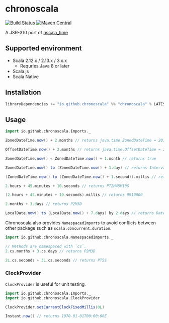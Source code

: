 # chronoscala

[![Build Status](https://github.com/chronoscala/chronoscala/workflows/CI/badge.svg?branch=main)](https://github.com/chronoscala/chronoscala/workflows/CI/badge.svg?branch=main)
[![Maven Central](https://maven-badges.herokuapp.com/maven-central/io.github.chronoscala/chronoscala_3/badge.svg)](https://maven-badges.herokuapp.com/maven-central/io.github.chronoscala/chronoscala_3)

A JSR-310 port of [nscala_time](https://github.com/nscala-time/nscala-time)

## Supported environment

- Scala 2.12.x / 2.13.x / 3.x.x
  * Requries Java 8 or later
- Scala.js
- Scala Native

## Installation

```scala
libraryDependencies += "io.github.chronoscala" %% "chronoscala" % LATEST_VERSION
```

## Usage

```scala
import io.github.chronoscala.Imports._

ZonedDateTime.now() + 2.months // returns java.time.ZonedDateTime = 2016-09-12T02:24:22.724+09:00[Asia/Tokyo]

OffsetDateTime.now() + 2.months // returns java.time.OffsetDateTime = 2016-09-12T02:24:22.724+09:00

ZonedDateTime.now() < ZonedDateTime.now() + 1.month // returns true

ZonedDateTime.now() to (ZonedDateTime.now() + 1.day) // returns Interval(2016-07-11T19:15:42.641Z,2016-07-12T19:15:42.641Z)

(ZonedDateTime.now() to (ZonedDateTime.now() + 1.second)).millis // returns 1000

2.hours + 45.minutes + 10.seconds // returns PT2H45M10S

(2.hours + 45.minutes + 10.seconds).millis // returns 9910000

2.months + 3.days // returns P2M3D

LocalDate.now() to (LocalDate.now() + 7.days) by 2.days // returns DateInterval(2016-09-04, 2016-09-06, 2016-09-08, 2016-09-10)
```

Chronoscala also provides `NamespacedImports` to avoid conflicts between other package such as `scala.concurrent.duration`.

```scala
import io.github.chronoscala.NamespacedImports._

// Methods are namespaced with `cs`.
2.cs.months + 3.cs.days // returns P2M3D

2L.cs.seconds + 3L.cs.seconds // returns PT5S
```

### ClockProvider

`ClockProvider` is useful for unit testing.

```scala
import io.github.chronoscala.Imports._
import io.github.chronoscala.ClockProvider

ClockProvider.setCurrentClockFixedMillis(0L)

Instant.now() // returns 1970-01-01T00:00:00Z
```
